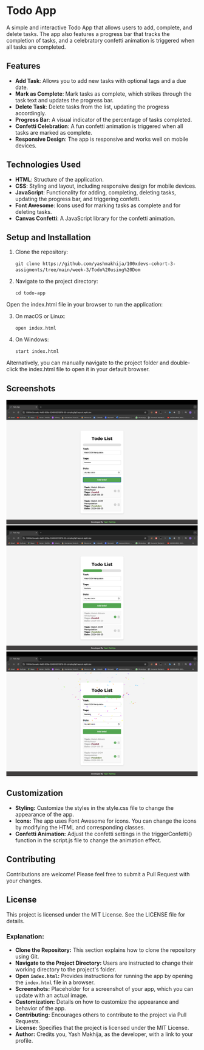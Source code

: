 # Todo App

A simple and interactive Todo App that allows users to add, complete, and delete tasks. The app also features a progress bar that tracks the completion of tasks, and a celebratory confetti animation is triggered when all tasks are completed.

## Features

- **Add Task**: Allows you to add new tasks with optional tags and a due date.
- **Mark as Complete**: Mark tasks as complete, which strikes through the task text and updates the progress bar.
- **Delete Task**: Delete tasks from the list, updating the progress accordingly.
- **Progress Bar**: A visual indicator of the percentage of tasks completed.
- **Confetti Celebration**: A fun confetti animation is triggered when all tasks are marked as complete.
- **Responsive Design**: The app is responsive and works well on mobile devices.

## Technologies Used

- **HTML**: Structure of the application.
- **CSS**: Styling and layout, including responsive design for mobile devices.
- **JavaScript**: Functionality for adding, completing, deleting tasks, updating the progress bar, and triggering confetti.
- **Font Awesome**: Icons used for marking tasks as complete and for deleting tasks.
- **Canvas Confetti**: A JavaScript library for the confetti animation.

## Setup and Installation

1. Clone the repository:

   ```
   git clone https://github.com/yashmakhija/100xdevs-cohort-3-assigments/tree/main/week-3/Todo%20using%20Dom
   ```

2. Navigate to the project directory:

    ```
    cd todo-app
    ```
Open the index.html file in your browser to run the application:

3. On macOS or Linux:
    ```
    open index.html
    ```

4. On Windows:

    ```
    start index.html
    ```
Alternatively, you can manually navigate to the project folder and double-click the index.html file to open it in your default browser.

## Screenshots
![Screenshot of Todo App](./Images/Task_1.png)
![Screenshot of Todo App](./Images/Task_2.png)
![Screenshot of Todo App](./Images/Task_Done.png)


## Customization
- **Styling:** Customize the styles in the style.css file to change the appearance of the app.
- **Icons:** The app uses Font Awesome for icons. You can change the icons by modifying the HTML and corresponding classes.
- **Confetti Animation:** Adjust the confetti settings in the triggerConfetti() function in the script.js file to change the animation effect.

## Contributing
Contributions are welcome! Please feel free to submit a Pull Request with your changes.

## License
This project is licensed under the MIT License. See the LICENSE file for details.


### Explanation:
- **Clone the Repository:** This section explains how to clone the repository using Git.
- **Navigate to the Project Directory:** Users are instructed to change their working directory to the project's folder.
- **Open `index.html`:** Provides instructions for running the app by opening the `index.html` file in a browser.
- **Screenshots:** Placeholder for a screenshot of your app, which you can update with an actual image.
- **Customization:** Details on how to customize the appearance and behavior of the app.
- **Contributing:** Encourages others to contribute to the project via Pull Requests.
- **License:** Specifies that the project is licensed under the MIT License.
- **Author:** Credits you, Yash Makhija, as the developer, with a link to your profile.
